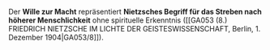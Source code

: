 
Der **Wille zur Macht** repräsentiert **Nietzsches Begriff für das Streben nach höherer Menschlichkeit** ohne spirituelle Erkenntnis ([[GA053 (8.) FRIEDRICH NIETZSCHE IM LICHTE DER GEISTESWISSENSCHAFT, Berlin, 1. Dezember 1904|GA053/8]]).
